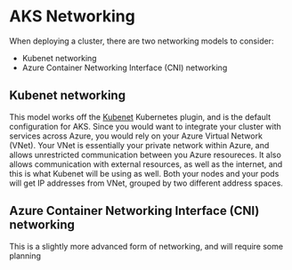 # AKS Networking

When deploying a cluster, there are two networking models to consider:

- Kubenet networking
- Azure Container Networking Interface (CNI) networking

## Kubenet networking

This model works off the [Kubenet](https://kubernetes.io/docs/concepts/extend-kubernetes/compute-storage-net/network-plugins/#kubenet) Kubernetes plugin, and is the default configuration for AKS. Since you would want to integrate your cluster with services across Azure, you would rely on your Azure Virtual Network (VNet). Your VNet is essentially your private network within Azure, and allows unrestricted communication between you Azure resoureces. It also allows communication with external resources, as well as the internet, and this is what Kubenet will be using as well. Both your nodes and your pods will get IP addresses from VNet, grouped by two different address spaces.

## Azure Container Networking Interface (CNI) networking

This is a slightly more advanced form of networking, and will require some planning 